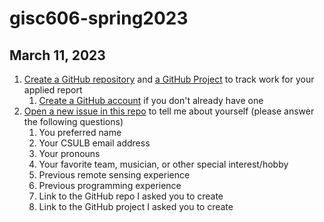 # gisc606-spring2023

## March 11, 2023
1. [Create a GitHub repository](https://docs.github.com/en/get-started/quickstart/create-a-repo) and [a GitHub Project](https://docs.github.com/en/issues/planning-and-tracking-with-projects/learning-about-projects/quickstart-for-projects) to track work for your applied report
    1. [Create a GitHub account](https://github.com/join) if you don't already have one
1. [Open a new issue in this repo](https://github.com/alex-pakalniskis/gisc606-spring2023/issues/new) to tell me about yourself (please answer the following questions)
    1. You preferred name
    1. Your CSULB email address
    1. Your pronouns
    1. Your favorite team, musician, or other special interest/hobby
    1. Previous remote sensing experience
    1. Previous programming experience
    1. Link to the GitHub repo I asked you to create
    1. Link to the GitHub project I asked you to create
    
